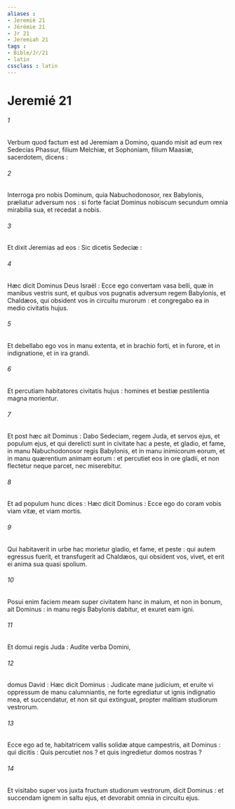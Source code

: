 ```yaml
---
aliases : 
- Jeremié 21
- Jérémie 21
- Jr 21
- Jeremiah 21
tags : 
- Bible/Jr/21
- latin
cssclass : latin
---
```


# Jeremié 21

###### 1
Verbum quod factum est ad Jeremiam a Domino, quando misit ad eum rex Sedecias Phassur, filium Melchiæ, et Sophoniam, filium Maasiæ, sacerdotem, dicens :
###### 2
Interroga pro nobis Dominum, quia Nabuchodonosor, rex Babylonis, præliatur adversum nos : si forte faciat Dominus nobiscum secundum omnia mirabilia sua, et recedat a nobis.
###### 3
Et dixit Jeremias ad eos : Sic dicetis Sedeciæ :
###### 4
Hæc dicit Dominus Deus Israël : Ecce ego convertam vasa belli, quæ in manibus vestris sunt, et quibus vos pugnatis adversum regem Babylonis, et Chaldæos, qui obsident vos in circuitu murorum : et congregabo ea in medio civitatis hujus.
###### 5
Et debellabo ego vos in manu extenta, et in brachio forti, et in furore, et in indignatione, et in ira grandi.
###### 6
Et percutiam habitatores civitatis hujus : homines et bestiæ pestilentia magna morientur.
###### 7
Et post hæc ait Dominus : Dabo Sedeciam, regem Juda, et servos ejus, et populum ejus, et qui derelicti sunt in civitate hac a peste, et gladio, et fame, in manu Nabuchodonosor regis Babylonis, et in manu inimicorum eorum, et in manu quærentium animam eorum : et percutiet eos in ore gladii, et non flectetur neque parcet, nec miserebitur.
###### 8
Et ad populum hunc dices : Hæc dicit Dominus : Ecce ego do coram vobis viam vitæ, et viam mortis.
###### 9
Qui habitaverit in urbe hac morietur gladio, et fame, et peste : qui autem egressus fuerit, et transfugerit ad Chaldæos, qui obsident vos, vivet, et erit ei anima sua quasi spolium.
###### 10
Posui enim faciem meam super civitatem hanc in malum, et non in bonum, ait Dominus : in manu regis Babylonis dabitur, et exuret eam igni.
###### 11
Et domui regis Juda : Audite verba Domini,
###### 12
domus David : Hæc dicit Dominus : Judicate mane judicium, et eruite vi oppressum de manu calumniantis, ne forte egrediatur ut ignis indignatio mea, et succendatur, et non sit qui extinguat, propter malitiam studiorum vestrorum.
###### 13
Ecce ego ad te, habitatricem vallis solidæ atque campestris, ait Dominus : qui dicitis : Quis percutiet nos ? et quis ingredietur domos nostras ?
###### 14
Et visitabo super vos juxta fructum studiorum vestrorum, dicit Dominus : et succendam ignem in saltu ejus, et devorabit omnia in circuitu ejus.
